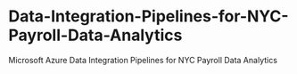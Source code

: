 # Data-Integration-Pipelines-for-NYC-Payroll-Data-Analytics
Microsoft Azure Data Integration Pipelines for NYC Payroll Data Analytics
